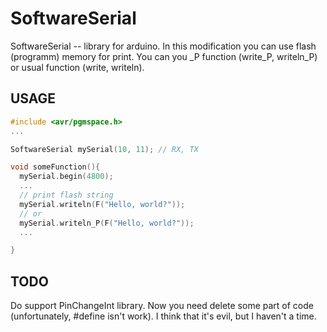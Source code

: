 SoftwareSerial
==============

SoftwareSerial -- library for arduino. 
In this modification you can use flash (programm) memory for print. You can you _P function (write_P, writeln_P) or usual function (write, writeln). 

USAGE
------

```cpp
#include <avr/pgmspace.h>
...

SoftwareSerial mySerial(10, 11); // RX, TX

void someFunction(){
  mySerial.begin(4800);
  ...
  // print flash string
  mySerial.writeln(F("Hello, world?"));
  // or 
  mySerial.writeln_P(F("Hello, world?"));
  ...

}

```

TODO
------
Do support PinChangeInt library. Now you need delete some part of code (unfortunately, #define isn't work). I think that it's evil, but I haven't a time.